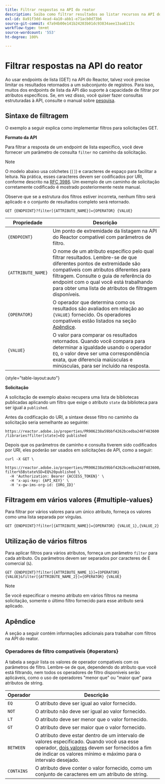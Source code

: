 ```yaml
---
title: Filtrar respostas na API do reator
description: Saiba como filtrar resultados ao listar recursos na API do Reactor.
exl-id: 8a91f3dd-4ead-4a10-abb1-e71acb0d73b6
source-git-commit: 47a94b00e141b24203b01dc93834aee13aa6113c
workflow-type: tm+mt
source-wordcount: '553'
ht-degree: 100%

---
```


# Filtrar respostas na API do reator

Ao usar endpoints de lista (GET) na API do Reactor, talvez você precise limitar os resultados retornados a um subconjunto de registros. Para isso, muitos dos endpoints de lista da API dão suporte à capacidade de filtrar por atributos específicos. Se, em vez disso, você quiser fazer consultas estruturadas à API, consulte o manual sobre [pesquisa](./search.md).

## Sintaxe de filtragem

O exemplo a seguir explica como implementar filtros para solicitações GET.

**Formato da API**

Para filtrar a resposta de um endpoint de lista específico, você deve fornecer um parâmetro de consulta `filter` no caminho da solicitação.

>[!NOTE]
>
>O modelo abaixo usa colchetes (`[]`) e caracteres de espaço para facilitar a leitura. Na prática, esses caracteres devem ser codificados por URI, conforme descrito na [RFC 3986](https://tools.ietf.org/html/rfc3986). Um exemplo de um caminho de solicitação corretamente codificado é mostrado posteriormente neste manual.
>
>Observe que se a estrutura dos filtros estiver incorreta, nenhum filtro será aplicado e o conjunto de resultados completo será retornado.

```http
GET {ENDPOINT}?filter[{ATTRIBUTE_NAME}]={OPERATOR} {VALUE}
```

| Propriedade | Descrição |
| --- | --- |
| `{ENDPOINT}` | Um ponto de extremidade da listagem na API do Reactor compatível com parâmetros de filtro. |
| `{ATTRIBUTE_NAME}` | O nome de um atributo específico pelo qual filtrar resultados. Lembre-se de que diferentes pontos de extremidade são compatíveis com atributos diferentes para filtragem. Consulte o guia de referência do endpoint com o qual você está trabalhando para obter uma lista de atributos de filtragem disponíveis. |
| `{OPERATOR}` | O operador que determina como os resultados são avaliados em relação ao `{VALUE}` fornecido. Os operadores compatíveis estão listados na seção [Apêndice](#supported-operators). |
| `{VALUE}` | O valor para comparar os resultados retornados. Quando você compara para determinar a igualdade usando o operador `EQ`, o valor deve ser uma correspondência exata, que diferencia maiúsculas e minúsculas, para ser incluído na resposta. |

{style="table-layout:auto"}

**Solicitação**

A solicitação de exemplo abaixo recupera uma lista de bibliotecas publicadas aplicando um filtro que exige o atributo `state` da biblioteca para ser igual a `published`.

Antes da codificação do URI, a sintaxe desse filtro no caminho da solicitação seria semelhante ao seguinte:

`https://reactor.adobe.io/properties/PR906238a59bbf4262bcedba248f483600/libraries?filter[state]=EQ published`

Depois que os parâmetros de caminho e consulta tiverem sido codificados por URI, eles poderão ser usados em solicitações de API, como a seguir:

```shell
curl -X GET \
  https://reactor.adobe.io/properties/PR906238a59bbf4262bcedba248f483600/libraries?filter%5Bstate%5D=EQ%20published \
  -H 'Authorization: Bearer {ACCESS_TOKEN}' \
  -H 'x-api-key: {API_KEY}' \
  -H 'x-gw-ims-org-id: {ORG_ID}'
```

## Filtragem em vários valores {#multiple-values}

Para filtrar por vários valores para um único atributo, forneça os valores como uma lista separada por vírgulas.

```http
GET {ENDPOINT}?filter[{ATTRIBUTE_NAME}]={OPERATOR} {VALUE_1},{VALUE_2}
```

## Utilização de vários filtros

Para aplicar filtros para vários atributos, forneça um parâmetro `filter` para cada atributo. Os parâmetros devem ser separados por caracteres de E comercial (`&`).

```http
GET {ENDPOINT}?filter[{ATTRIBUTE_NAME_1}]={OPERATOR} {VALUE}&filter[{ATTRIBUTE_NAME_2}]={OPERATOR} {VALUE}
```

>[!NOTE]
>
>Se você especificar o mesmo atributo em vários filtros na mesma solicitação, somente o último filtro fornecido para esse atributo será aplicado.

## Apêndice

A seção a seguir contém informações adicionais para trabalhar com filtros na API do reator.

### Operadores de filtro compatíveis {#operators}

A tabela a seguir lista os valores de operador compatíveis com os parâmetros de filtro. Lembre-se de que, dependendo do atributo que você está filtrando, nem todos os operadores de filtro disponíveis serão aplicáveis, como o uso de operadores &quot;menor que&quot; ou &quot;maior que&quot; para atributos de string.

| Operador | Descrição |
| --- | --- |
| `EQ` | O atributo deve ser igual ao valor fornecido. |
| `NOT` | O atributo não deve ser igual ao valor fornecido. |
| `LT` | O atributo deve ser menor que o valor fornecido. |
| `GT` | O atributo deve ser maior que o valor fornecido. |
| `BETWEEN` | O atributo deve estar dentro de um intervalo de valores especificado. Quando você usa esse operador, [dois valores](#multiple-values) devem ser fornecidos a fim de indicar os valores mínimo e máximo para o intervalo desejado. |
| `CONTAINS` | O atributo deve conter o valor fornecido, como um conjunto de caracteres em um atributo de string. |
